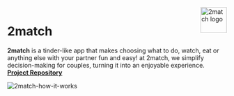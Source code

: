 <img src="https://i.imgur.com/rFHwyRE.png" alt="2match logo" title="2match" align="right" height="60" />

# 2match

<b>2match</b> is a tinder-like app that makes choosing what to do, watch, eat
or anything else with your partner fun and easy! at 2match, we simplify
decision-making for couples, turning it into an enjoyable experience. <a href="https://github.com/danylo-morhun/2match">
<b>Project Repository</b>
</a>

![2match-how-it-works](https://i.imgur.com/v7ssZQ6.png)
